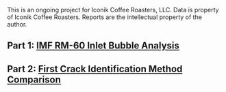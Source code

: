 This is an ongoing project for Iconik Coffee Roasters, LLC. Data is property of Iconik Coffee Roasters. Reports are the intellectual property of the author.

## Part 1: [IMF RM-60 Inlet Bubble Analysis](https://github.com/ryanloveriner/imf_first_crack_search/tree/inlet_bubble_analysis)

## Part 2: [First Crack Identification Method Comparison](https://github.com/ryanloveriner/imf_first_crack_search/tree/reference_first_crack_comparison)
